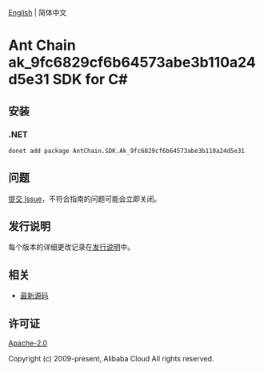 [English](README.md) | 简体中文

# Ant Chain ak_9fc6829cf6b64573abe3b110a24d5e31 SDK for C#

## 安装

### .NET

```bash
donet add package AntChain.SDK.Ak_9fc6829cf6b64573abe3b110a24d5e31
```

## 问题

[提交 Issue](https://github.com/alipay/antchain-openapi-prod-sdk/issues/new)，不符合指南的问题可能会立即关闭。

## 发行说明

每个版本的详细更改记录在[发行说明](./ChangeLog.txt)中。

## 相关

* [最新源码](https://github.com/antchain-openapi-prod-sdk)

## 许可证

[Apache-2.0](http://www.apache.org/licenses/LICENSE-2.0)

Copyright (c) 2009-present, Alibaba Cloud All rights reserved.
